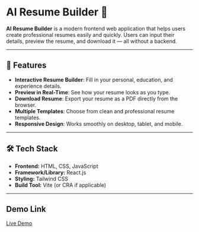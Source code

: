 # AI Resume Builder 🎯

**AI Resume Builder** is a modern frontend web application that helps users create professional resumes easily and quickly. Users can input their details, preview the resume, and download it — all without a backend.

---

## 🌟 Features

- **Interactive Resume Builder**: Fill in your personal, education, and experience details.
- **Preview in Real-Time**: See how your resume looks as you type.
- **Download Resume**: Export your resume as a PDF directly from the browser.
- **Multiple Templates**: Choose from clean and professional resume templates.
- **Responsive Design**: Works smoothly on desktop, tablet, and mobile.

---

## 🛠 Tech Stack

- **Frontend:** HTML, CSS, JavaScript
- **Framework/Library:** React.js
- **Styling:** Tailwind CSS
- **Build Tool:** Vite (or CRA if applicable)

---

## Demo Link

[Live Demo](https://r-react-ai-resume-builder.netlify.app/)

